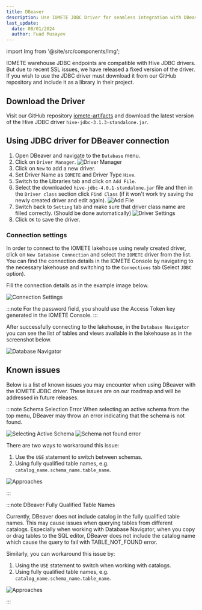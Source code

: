 ```yaml
---
title: DBeaver
description: Use IOMETE JDBC Driver for seamless integration with DBeaver database tool.
last_update:
  date: 08/01/2024
  author: Fuad Musayev
---
```


import Img from '@site/src/components/Img';

IOMETE warehouse JDBC endpoints are compatible with Hive JDBC drivers. But due to recent SSL issues, we have released a fixed version of the driver. If you wish to use the JDBC driver must download it from our GitHub repository and include it as a library in their project.

## Download the Driver
Visit our GitHub repository [iomete-artifacts](https://github.com/iomete/iomete-artifacts) and download the latest version of the Hive JDBC driver `hive-jdbc-3.1.3-standalone.jar`.

## Using JDBC driver for DBeaver connection

1. Open DBeaver and navigate to the `Database` menu.
2. Click on `Driver Manager`.
   <Img src="/img/database-drivers/dbeaver/driver-manager.png" alt="Driver Manager" />
3. Click on `New` to add a new driver.
4. Set Driver Name as `IOMETE` and Driver Type `Hive`.
5. Switch to the Libraries tab and click on `Add File`.
6. Select the downloaded `hive-jdbc-4.0.1-standalone.jar` file and then in the `Driver class` section click `Find Class` (if it won't work try saving the newly created driver and edit again).
   <Img src="/img/database-drivers/dbeaver/driver-libs.png" alt="Add File" />
7. Switch back to `Setting` tab and make sure that driver class name are filled correctly. (Should be done automatically)
   <Img src="/img/database-drivers/dbeaver/driver-settings.png" alt="Driver Settings" />
8. Click `OK` to save the driver.

### Connection settings
In order to connect to the IOMETE lakehouse using newly created driver, click on `New Database Connection` and select the `IOMETE` driver from the list.  
You can find the connection details in the IOMETE Console by navigating to the necessary lakehouse and switching to the `Connections` tab (Select `JDBC` option).  


Fill the connection details as in the example image below.  

<Img src="/img/database-drivers/dbeaver/dbeaver-connection.png" alt="Connection Settings" />

:::note
For the password field, you should use the Access Token key generated in the IOMETE Console.
:::

After successfully connecting to the lakehouse, in the `Database Navigator` you can see the list of tables and views available in the lakehouse as in the screenshot below.

<Img src="/img/database-drivers/dbeaver/explorer.png" alt="Database Navigator" />

## Known issues

Below is a list of known issues you may encounter when using DBeaver with the IOMETE JDBC driver. These issues are on our roadmap and will be addressed in future releases.

:::note Schema Selection Error
When selecting an active schema from the top menu, DBeaver may throw an error indicating that the schema is not found.  

<Img src="/img/database-drivers/dbeaver/dbeaver-active-schema.png" alt="Selecting Active Schema" />
<Img src="/img/database-drivers/dbeaver/dbeaver-error.png" alt="Schema not found error" />

There are two ways to workaround this issue:
1. Use the `USE` statement to switch between schemas.
2. Using fully qualified table names, e.g. `catalog_name.schema_name.table_name`.

<Img src="/img/database-drivers/dbeaver/dbeaver-approaches.png" alt="Approaches" />

:::
  

:::note DBeaver Fully Qualified Table Names

Currently, DBeaver does not include catalog in the fully qualified table names. This may cause issues when querying tables from different catalogs. Especially when working with Database Navigator, when you copy or drag tables to the SQL editor, DBeaver does not include the catalog name which cause the query to fail with TABLE_NOT_FOUND error.

Similarly, you can workaround this issue by:
1. Using the `USE` statement to switch when working with catalogs.
2. Using fully qualified table names, e.g. `catalog_name.schema_name.table_name`.

<Img src="/img/database-drivers/dbeaver/dbeaver-approaches.png" alt="Approaches" />

:::